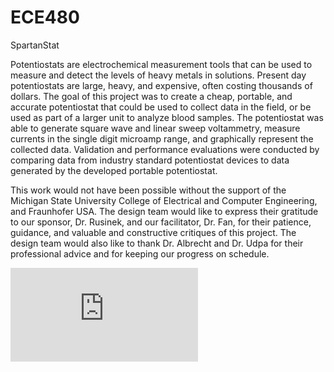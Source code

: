 # ECE480
SpartanStat

Potentiostats are electrochemical measurement tools that can be used to measure and detect the levels of heavy metals in solutions. Present day potentiostats are large, heavy, and expensive, often costing thousands of dollars. The goal of this project was to create a cheap, portable, and accurate potentiostat that could be used to collect data in the field, or be used as part of a larger unit to analyze blood samples. The potentiostat was able to generate square wave and linear sweep voltammetry, measure currents in the single digit microamp range, and graphically represent the collected data. Validation and performance evaluations were conducted by comparing data from industry standard potentiostat devices   to   data   generated   by   the   developed   portable   potentiostat.

This work would not have been possible without the support of the Michigan State University College of Electrical and Computer Engineering, and Fraunhofer USA. The design team would like to express their gratitude to our sponsor, Dr. Rusinek, and our facilitator, Dr. Fan, for their patience, guidance, and valuable and constructive critiques of this project. The design team would also like to thank Dr. Albrecht and Dr. Udpa for their professional advice   and   for   keeping   our   progress   on   schedule.

![alert text](https://www.prnewswire.com/news-releases/delaware-chancery-court-confirms-fraunhofer-usa-rights-300310300.html)
